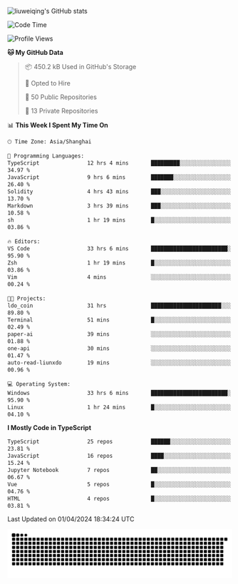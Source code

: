 ![liuweiqing's GitHub stats](https://github-readme-stats.vercel.app/api?username=14790897&show_icons=true&locale=cn&include_all_commits=true&count_private=true)

<!--START_SECTION:waka-->
![Code Time](http://img.shields.io/badge/Code%20Time-927%20hrs%2054%20mins-blue)

![Profile Views](http://img.shields.io/badge/Profile%20Views-28-blue)

**🐱 My GitHub Data** 

> 📦 450.2 kB Used in GitHub's Storage 
 > 
> 💼 Opted to Hire
 > 
> 📜 50 Public Repositories 
 > 
> 🔑 13 Private Repositories 
 > 
📊 **This Week I Spent My Time On** 

```text
🕑︎ Time Zone: Asia/Shanghai

💬 Programming Languages: 
TypeScript               12 hrs 4 mins       █████████░░░░░░░░░░░░░░░░   34.97 % 
JavaScript               9 hrs 6 mins        ███████░░░░░░░░░░░░░░░░░░   26.40 % 
Solidity                 4 hrs 43 mins       ███░░░░░░░░░░░░░░░░░░░░░░   13.70 % 
Markdown                 3 hrs 39 mins       ███░░░░░░░░░░░░░░░░░░░░░░   10.58 % 
sh                       1 hr 19 mins        █░░░░░░░░░░░░░░░░░░░░░░░░   03.86 % 

🔥 Editors: 
VS Code                  33 hrs 6 mins       ████████████████████████░   95.90 % 
Zsh                      1 hr 19 mins        █░░░░░░░░░░░░░░░░░░░░░░░░   03.86 % 
Vim                      4 mins              ░░░░░░░░░░░░░░░░░░░░░░░░░   00.24 % 

🐱‍💻 Projects: 
ldo_coin                 31 hrs              ██████████████████████░░░   89.80 % 
Terminal                 51 mins             █░░░░░░░░░░░░░░░░░░░░░░░░   02.49 % 
paper-ai                 39 mins             ░░░░░░░░░░░░░░░░░░░░░░░░░   01.88 % 
one-api                  30 mins             ░░░░░░░░░░░░░░░░░░░░░░░░░   01.47 % 
auto-read-liunxdo        19 mins             ░░░░░░░░░░░░░░░░░░░░░░░░░   00.96 % 

💻 Operating System: 
Windows                  33 hrs 6 mins       ████████████████████████░   95.90 % 
Linux                    1 hr 24 mins        █░░░░░░░░░░░░░░░░░░░░░░░░   04.10 % 
```

**I Mostly Code in TypeScript** 

```text
TypeScript               25 repos            ██████░░░░░░░░░░░░░░░░░░░   23.81 % 
JavaScript               16 repos            ████░░░░░░░░░░░░░░░░░░░░░   15.24 % 
Jupyter Notebook         7 repos             ██░░░░░░░░░░░░░░░░░░░░░░░   06.67 % 
Vue                      5 repos             █░░░░░░░░░░░░░░░░░░░░░░░░   04.76 % 
HTML                     4 repos             █░░░░░░░░░░░░░░░░░░░░░░░░   03.81 % 
```




 Last Updated on 01/04/2024 18:34:24 UTC
<!--END_SECTION:waka-->

<picture>
  <source media="(prefers-color-scheme: dark)" srcset="https://raw.githubusercontent.com/14790897/14790897/output/github-contribution-grid-snake-dark.svg" />
  <source media="(prefers-color-scheme: light)" srcset="https://raw.githubusercontent.com/14790897/14790897/output/github-contribution-grid-snake.svg" />
  <img alt="github-snake" src="https://raw.githubusercontent.com/14790897/14790897/output/github-contribution-grid-snake.svg" />
</picture>
